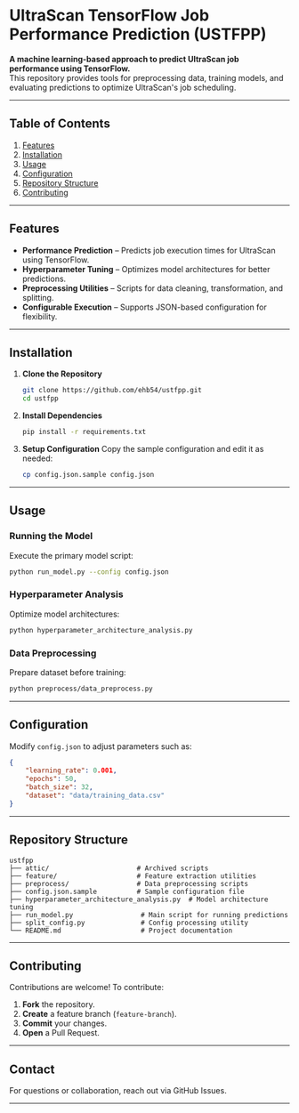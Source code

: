 # **UltraScan TensorFlow Job Performance Prediction (USTFPP)**

**A machine learning-based approach to predict UltraScan job performance using TensorFlow.**  
This repository provides tools for preprocessing data, training models, and evaluating predictions to optimize UltraScan's job scheduling.

---

## **Table of Contents**
1. [Features](#features)
2. [Installation](#installation)
3. [Usage](#usage)
4. [Configuration](#configuration)
5. [Repository Structure](#repository-structure)
6. [Contributing](#contributing)

---

## **Features**
- **Performance Prediction** – Predicts job execution times for UltraScan using TensorFlow.
- **Hyperparameter Tuning** – Optimizes model architectures for better predictions.
- **Preprocessing Utilities** – Scripts for data cleaning, transformation, and splitting.
- **Configurable Execution** – Supports JSON-based configuration for flexibility.

---

## **Installation**
1. **Clone the Repository**
   ```bash
   git clone https://github.com/ehb54/ustfpp.git
   cd ustfpp
   ```

2. **Install Dependencies**
   ```bash
   pip install -r requirements.txt
   ```

3. **Setup Configuration**
   Copy the sample configuration and edit it as needed:
   ```bash
   cp config.json.sample config.json
   ```

---

## **Usage**

### **Running the Model**
Execute the primary model script:
```bash
python run_model.py --config config.json
```

### **Hyperparameter Analysis**
Optimize model architectures:
```bash
python hyperparameter_architecture_analysis.py
```

### **Data Preprocessing**
Prepare dataset before training:
```bash
python preprocess/data_preprocess.py
```

---

## **Configuration**
Modify `config.json` to adjust parameters such as:
```json
{
    "learning_rate": 0.001,
    "epochs": 50,
    "batch_size": 32,
    "dataset": "data/training_data.csv"
}
```

---

## **Repository Structure**
```
ustfpp
├── attic/                      # Archived scripts
├── feature/                    # Feature extraction utilities
├── preprocess/                 # Data preprocessing scripts
├── config.json.sample          # Sample configuration file
├── hyperparameter_architecture_analysis.py  # Model architecture tuning
├── run_model.py                 # Main script for running predictions
├── split_config.py              # Config processing utility
└── README.md                    # Project documentation
```

---

## **Contributing**
Contributions are welcome! To contribute:
1. **Fork** the repository.
2. **Create** a feature branch (`feature-branch`).
3. **Commit** your changes.
4. **Open** a Pull Request.

---

## **Contact**
For questions or collaboration, reach out via GitHub Issues.

---

